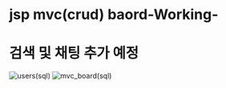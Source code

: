 # jsp mvc(crud) baord-Working-
# 검색 및 채팅 추가 예정
![users(sql)](https://user-images.githubusercontent.com/51360760/59986136-48006600-9670-11e9-85fc-5b932149aeb5.png)
![mvc_board(sql)](https://user-images.githubusercontent.com/51360760/59986139-49ca2980-9670-11e9-8922-049faad257db.png)


